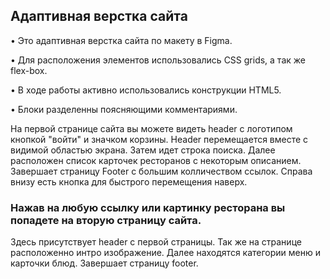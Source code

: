 ## Адаптивная верстка сайта

• Это адаптивная верстка сайта по макету в Figma.

• Для расположения элементов использовались CSS grids, а так же flex-box.

• В ходе работы активно использовались конструкции HTML5.

• Блоки разделенны поясняющими комментариями.

На первой странице сайта вы можете видеть header с логотипом кнопкой "войти" и значком корзины.
Header перемещается вместе с видимой областью экрана.
Затем идет строка поиска.
Далее расположен список карточек ресторанов с некоторым описанием.
Завершает страницу Footer с большим колличеством ссылок.
Справа внизу есть кнопка для быстрого перемещения наверх.

### Нажав на любую ссылку или картинку ресторана вы попадете на вторую страницу сайта.

Здесь присутствует header с первой страницы.
Так же на странице расположенно интро изображение.
Далее находятся категории меню и карточки блюд.
Завершает страницу footer.
